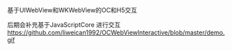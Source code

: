 基于UIWebView和WKWebView的OC和H5交互


后期会补充基于JavaScriptCore 进行交互
https://github.com/liweican1992/OCWebViewInteractive/blob/master/demo.gif
